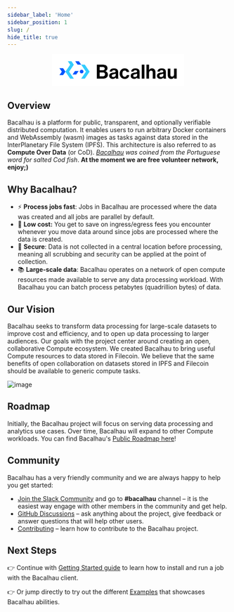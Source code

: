 ```yaml
---
sidebar_label: 'Home'
sidebar_position: 1
slug: /
hide_title: true
---
```


<p align="center">
<img src="img/bacalhau-horizontal.jpg" alt="Bacalhau Logo" width="300" />
</p>

## Overview

Bacalhau is a platform for public, transparent, and optionally verifiable distributed computation. It enables users to run arbitrary Docker containers and WebAssembly (wasm) images as tasks against data stored in the InterPlanetary File System (IPFS). This architecture is also referred to as **Compute Over Data** (or CoD). _[Bacalhau](https://translate.google.com/?sl=pt&tl=en&text=bacalhau&op=translate) was coined from the Portuguese word for salted Cod fish_.  **At the moment we are free volunteer network, enjoy;)** 

## Why Bacalhau?

- ⚡️ **Process jobs fast**: Jobs in Bacalhau are processed where the data was created and all jobs are parallel by default.
- 💸 **Low cost:** You get to save on ingress/egress fees you encounter whenever you move data around since jobs are processed where the data is created.
- 🔐 **Secure**: Data is not collected in a central location before processing, meaning all scrubbing and security can be applied at the point of collection.
- 📚 **Large-scale data**: Bacalhau operates on a network of open compute resources made available to serve any data processing workload. With Bacalhau you can batch process petabytes (quadrillion bytes) of data.

## Our Vision

Bacalhau seeks to transform data processing for large-scale datasets to improve cost and efficiency, and to open up data processing to larger audiences. Our goals with the project center around creating an open, collaborative Compute ecosystem. We created Bacalhau to bring useful Compute resources to data stored in Filecoin. We believe that the same benefits of open collaboration on datasets stored in IPFS and Filecoin should be available to generic compute tasks.

![image](/img/bacalhau-high-level-view.png)

## Roadmap

Initially, the Bacalhau project will focus on serving data processing and analytics use cases. Over time, Bacalhau will expand to other Compute workloads. You can find Bacalhau's [Public Roadmap here](https://www.starmaps.app/roadmap/github.com/filecoin-project/bacalhau/issues/115)!

## Community

Bacalhau has a very friendly community and we are always happy to help you get started:

- [Join the Slack Community](https://filecoin.io/slack) and go to **#bacalhau** channel – it is the easiest way engage with other members in the community and get help.
- [GitHub Discussions](https://github.com/filecoin-project/bacalhau/discussions) – ask anything about the project, give feedback or answer questions that will help other users.
- [Contributing](https://docs.bacalhau.org/community/ways-to-contribute) – learn how to contribute to the Bacalhau project.

## Next Steps

👉 Continue with [Getting Started guide](/docs/getting-started/installation.md) to learn how to install and run a job with the Bacalhau client.

👉 Or jump directly to try out the different [Examples](/docs/examples/index.md) that showcases Bacalhau abilities.
